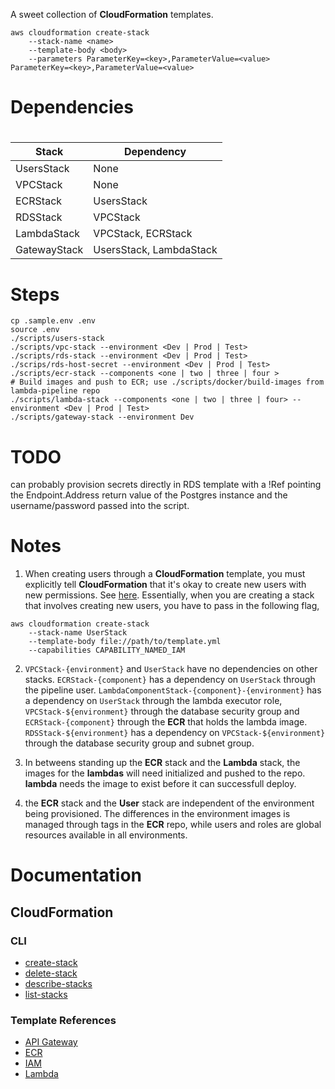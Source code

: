 A sweet collection of **CloudFormation** templates.

```
aws cloudformation create-stack
    --stack-name <name>
    --template-body <body>
    --parameters ParameterKey=<key>,ParameterValue=<value> ParameterKey=<key>,ParameterValue=<value>
```

# Dependencies

#

| Stack  |  Dependency |
| ------ | ----------- |
| UsersStack | None |
| VPCStack | None | 
| ECRStack | UsersStack | 
| RDSStack | VPCStack | 
| LambdaStack | VPCStack, ECRStack |
| GatewayStack | UsersStack, LambdaStack |
 
# Steps


```
cp .sample.env .env
source .env
./scripts/users-stack
./scripts/vpc-stack --environment <Dev | Prod | Test>
./scripts/rds-stack --environment <Dev | Prod | Test>
./scrips/rds-host-secret --environment <Dev | Prod | Test>
./scripts/ecr-stack --components <one | two | three | four >
# Build images and push to ECR; use ./scripts/docker/build-images from lambda-pipeline repo
./scripts/lambda-stack --components <one | two | three | four> --environment <Dev | Prod | Test>
./scripts/gateway-stack --environment Dev
```

# TODO

 can probably provision secrets directly in RDS template with a !Ref pointing the Endpoint.Address return value of the Postgres instance and the username/password passed into the script.
 
# Notes

1. When creating users through a **CloudFormation** template, you must explicitly tell **CloudFormation** that it's okay to create new users with new permissions. See [here](https://docs.aws.amazon.com/AWSCloudFormation/latest/APIReference/API_CreateStack.html). Essentially, when you are creating a stack that involves creating new users, you have to pass in the following flag,

```
aws cloudformation create-stack
    --stack-name UserStack
    --template-body file://path/to/template.yml
    --capabilities CAPABILITY_NAMED_IAM
```

2. `VPCStack-{environment}` and `UserStack` have no dependencies on other stacks. `ECRStack-{component}` has a dependency on `UserStack` through the pipeline user. `LambdaComponentStack-{component}-{environment}` has a dependency on `UserStack` through the lambda executor role, `VPCStack-${environment}` through the database security group and `ECRStack-{component}` through the **ECR** that holds the lambda image. `RDSStack-${environment}` has a dependency on `VPCStack-${environment}` through the database security group and subnet group. 

3. In betweens standing up the **ECR** stack and the **Lambda** stack, the images for the **lambdas** will need initialized and pushed to the repo. **lambda** needs the image to exist before it can successfull deploy.

4. the **ECR** stack and the **User** stack are independent of the environment being provisioned. The differences in the environment images is managed through tags in the **ECR** repo, while users and roles are global resources available in all environments.

# Documentation
## CloudFormation
### CLI
- [create-stack](https://docs.aws.amazon.com/cli/latest/reference/cloudformation/create-stack.html)
- [delete-stack](https://docs.aws.amazon.com/cli/latest/reference/cloudformation/delete-stack.html)
- [describe-stacks](https://docs.aws.amazon.com/cli/latest/reference/cloudformation/describe-stacks.html)
- [list-stacks](https://docs.aws.amazon.com/cli/latest/reference/cloudformation/list-stacks.html)

### Template References
- [API Gateway](https://docs.aws.amazon.com/AWSCloudFormation/latest/UserGuide/AWS_ApiGateway.html)
- [ECR](https://docs.aws.amazon.com/AWSCloudFormation/latest/UserGuide/AWS_ECR.html)
- [IAM](https://docs.aws.amazon.com/AWSCloudFormation/latest/UserGuide/AWS_IAM.html)
- [Lambda](https://docs.aws.amazon.com/AWSCloudFormation/latest/UserGuide/AWS_Lambda.html)
